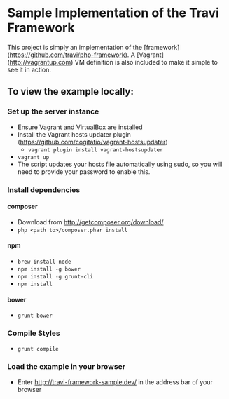 Sample Implementation of the Travi Framework
============================================

This project is simply an implementation of the [framework] (https://github.com/travi/php-framework). A
[Vagrant] (http://vagrantup.com) VM definition is also included to make it simple to see it in action.

## To view the example locally:

### Set up the server instance
* Ensure Vagrant and VirtualBox are installed
* Install the Vagrant hosts updater plugin (<https://github.com/cogitatio/vagrant-hostsupdater>)
    * `vagrant plugin install vagrant-hostsupdater`
* `vagrant up`
* The script updates your hosts file automatically using sudo, so you will need to provide your password to enable this.

### Install dependencies

#### composer
* Download from <http://getcomposer.org/download/>
* `php <path to>/composer.phar install`

#### npm
* `brew install node`
* `npm install -g bower`
* `npm install -g grunt-cli`
* `npm install`

#### bower
* `grunt bower`

### Compile Styles
* `grunt compile`

### Load the example in your browser
* Enter http://travi-framework-sample.dev/ in the address bar of your browser

